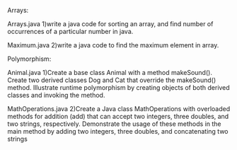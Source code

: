 Arrays:

Arrays.java 1)write a java code for sorting an array, and find number of occurrences of a particular number in java.

Maximum.java 2)write a java code to find the maximum element in array.

Polymorphism:

Animal.java 1)Create a base class Animal with a method makeSound(). Create two derived classes Dog and Cat that override the makeSound() method. Illustrate runtime polymorphism by creating objects of both derived classes and invoking the method.

MathOperations.java 2)Create a Java class MathOperations with overloaded methods for addition (add) that can accept two integers, three doubles, and two strings, respectively. Demonstrate the usage of these methods in the main method by adding two integers, three doubles, and concatenating two strings